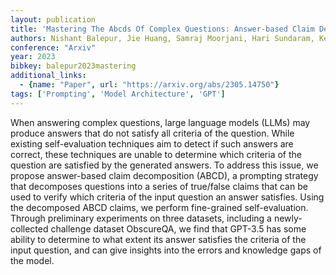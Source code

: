```yaml
---
layout: publication
title: 'Mastering The Abcds Of Complex Questions: Answer-based Claim Decomposition For Fine-grained Self-evaluation'
authors: Nishant Balepur, Jie Huang, Samraj Moorjani, Hari Sundaram, Kevin Chen-chuan Chang
conference: "Arxiv"
year: 2023
bibkey: balepur2023mastering
additional_links:
  - {name: "Paper", url: "https://arxiv.org/abs/2305.14750"}
tags: ['Prompting', 'Model Architecture', 'GPT']
---
```

When answering complex questions, large language models (LLMs) may produce
answers that do not satisfy all criteria of the question. While existing
self-evaluation techniques aim to detect if such answers are correct, these
techniques are unable to determine which criteria of the question are satisfied
by the generated answers. To address this issue, we propose answer-based claim
decomposition (ABCD), a prompting strategy that decomposes questions into a
series of true/false claims that can be used to verify which criteria of the
input question an answer satisfies. Using the decomposed ABCD claims, we
perform fine-grained self-evaluation. Through preliminary experiments on three
datasets, including a newly-collected challenge dataset ObscureQA, we find that
GPT-3.5 has some ability to determine to what extent its answer satisfies the
criteria of the input question, and can give insights into the errors and
knowledge gaps of the model.
